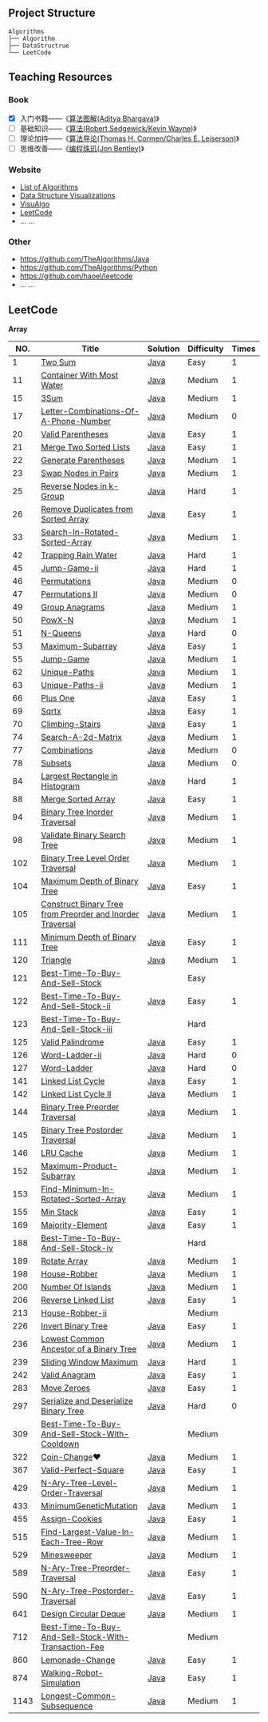 ## Project Structure

```
Algorithms
├── Algorithm
├── DataStructrue
└── LeetCode
```
##  Teaching Resources

### Book

- [x] 入门书籍——《[算法图解(Aditya Bhargava)](https://book.douban.com/subject/26979890/)》
- [ ] 基础知识——《[算法(Robert Sedgewick/Kevin Wayne)](https://book.douban.com/subject/10432347/)》
- [ ] 理论加持——《[算法导论(Thomas H. Cormen/Charles E. Leiserson)](https://book.douban.com/subject/20432061/)》
- [ ] 思维改善——《[编程珠玑(Jon Bentley)](https://book.douban.com/subject/3227098/)》

### Website

* [List of Algorithms](https://www.wikiwand.com/en/List_of_algorithms)
* [Data Structure Visualizations](https://www.cs.usfca.edu/~galles/visualization/Algorithms.html)
* [VisuAlgo](https://visualgo.net/en)
* [LeetCode](https://leetcode-cn.com/)
* ... ...

### Other

* https://github.com/TheAlgorithms/Java
* https://github.com/TheAlgorithms/Python
* https://github.com/haoel/leetcode
* ... ...

## LeetCode

**Array**

| NO.  | Title                                                        | Solution                                                   | Difficulty | Times |
| ---- | ------------------------------------------------------------ | ---------------------------------------------------------- | ---------- | ----- |
| 1    | [Two Sum](https://leetcode-cn.com/problems/two-sum/)         | [Java](./LeetCode/hashmap/TwoSum.java)                     | Easy       | 1     |
| 11   | [Container With Most Water](https://leetcode-cn.com/problems/container-with-most-water/) | [Java](./LeetCode/array/MostWater.java)                    | Medium     | 1     |
| 15   | [3Sum](https://leetcode-cn.com/problems/3sum/)               | [Java](./LeetCode/array/ThreeSum.java)                     | Medium     | 1     |
| 17   | [Letter-Combinations-Of-A-Phone-Number](https://leetcode-cn.com/problems/letter-combinations-of-a-phone-number/) | [Java](./LeetCode/partition/LetterCombinations.java)       | Medium     | 0     |
| 20   | [Valid Parentheses](https://leetcode-cn.com/problems/valid-parentheses/) | [Java](./LeetCode/stack/ValidParentheses.java)             | Easy       | 1     |
| 21   | [Merge Two Sorted Lists](https://leetcode-cn.com/problems/merge-two-sorted-lists/) | [Java](./LeetCode/list/MergeTwoSortedLists.java)           | Easy       | 1     |
| 22   | [Generate Parentheses](https://leetcode-cn.com/problems/generate-parentheses/) | [Java](./LeetCode/recursive/GenerateParentheses.java)      | Medium     | 1     |
| 23   | [Swap Nodes in Pairs](https://leetcode-cn.com/problems/swap-nodes-in-pairs/) | [Java](./LeetCode/list/SwapNodes.java)                     | Medium     | 1     |
| 25   | [Reverse Nodes in k-Group](https://leetcode-cn.com/problems/reverse-nodes-in-k-group/) | [Java](./LeetCode/list/ReverseNodesKGroup.java)            | Hard       | 1     |
| 26   | [Remove Duplicates from Sorted Array](https://leetcode-cn.com/problems/remove-duplicates-from-sorted-array/) | [Java](./LeetCode/array/RemoveDuplicates.java)             | Easy       | 1     |
| 33   | [Search-In-Rotated-Sorted-Array](https://leetcode-cn.com/problems/search-in-rotated-sorted-array/) | [Java](./LeetCode/binarysearch/RotatedSortedArray.java)    | Medium     | 1     |
| 42   | [Trapping Rain Water](https://leetcode-cn.com/problems/trapping-rain-water/) | [Java](./LeetCode/stack/TrappingRainWater.java)            | Hard       | 1     |
| 45   | [Jump-Game-ii](https://leetcode-cn.com/problems/jump-game-ii/) | [Java](./LeetCode/greedy/JumpGameTwo.java)                 | Hard       | 1     |
| 46   | [Permutations](https://leetcode-cn.com/problems/permutations/) | [Java](./LeetCode/recursive/Permutations.java)             | Medium     | 0     |
| 47   | [Permutations II](https://leetcode-cn.com/problems/permutations-ii/) | [Java](./LeetCode/recursive/PermutationsTwo.java)          | Medium     | 0     |
| 49   | [Group Anagrams](https://leetcode-cn.com/problems/group-anagrams/) | [Java](./LeetCode/hashmap/GroupAnagrams.java)              | Medium     | 1     |
| 50   | [PowX-N](https://leetcode-cn.com/problems/powx-n/)           | [Java](./LeetCode/partition/Powxn.java)                    | Medium     | 1     |
| 51   | [N-Queens](https://leetcode-cn.com/problems/n-queens/)       | [Java](./LeetCode/recursive/NQueens.java)                  | Hard       | 0     |
| 53   | [Maximum-Subarray](https://leetcode-cn.com/problems/maximum-subarray/) | [Java](./LeetCode/dp/MaximumSubarray.java)                 | Easy       | 1     |
| 55   | [Jump-Game](https://leetcode-cn.com/problems/jump-game/)     | [Java](./LeetCode/greedy/JumpGame.java)                    | Medium     | 1     |
| 62   | [Unique-Paths](https://leetcode-cn.com/problems/unique-paths/) | [Java](./LeetCode/dp/UniquePaths.java)                     | Medium     | 1     |
| 63   | [Unique-Paths-ii](https://leetcode-cn.com/problems/unique-paths-ii/) | [Java](./LeetCode/dp/UniquePathsTwo.java)                  | Medium     | 1     |
| 66   | [Plus One](https://leetcode-cn.com/problems/plus-one/)       | [Java](./LeetCode/array/PlusOne.java)                      | Easy       | 1     |
| 69   | [Sqrtx](https://leetcode-cn.com/problems/sqrtx/)             | [Java](./LeetCode/binarysearch/SqrtX.java)                 | Easy       | 1     |
| 70   | [Climbing-Stairs](https://leetcode-cn.com/problems/climbing-stairs/) | [Java](./LeetCode/dp/Combinations.java)                    | Easy       | 1     |
| 74   | [Search-A-2d-Matrix](https://leetcode-cn.com/problems/search-a-2d-matrix/) | [Java](./LeetCode/binarysearch/Matrix.java)                | Medium     | 1     |
| 77   | [Combinations](https://leetcode-cn.com/problems/combinations/) | [Java](./LeetCode/recursive/Combinations.java)             | Medium     | 0     |
| 78   | [Subsets](https://leetcode-cn.com/problems/subsets/)         | [Java](./LeetCode/partition/Subsets.java)                  | Medium     | 0     |
| 84   | [Largest Rectangle in Histogram](https://leetcode-cn.com/problems/largest-rectangle-in-histogram/) | [Java](./LeetCode/stack/LargestRectangle.java)             | Hard       | 1     |
| 88   | [Merge Sorted Array](https://leetcode-cn.com/problems/merge-sorted-array/) | [Java](./LeetCode/array/MergeSortedArray.java)             | Easy       | 1     |
| 94   | [Binary Tree Inorder Traversal](https://leetcode-cn.com/problems/binary-tree-inorder-traversal/) | [Java](./LeetCode/tree/InOrderTraversal.java)              | Medium     | 1     |
| 98   | [Validate Binary Search Tree](https://leetcode-cn.com/problems/validate-binary-search-tree/) | [Java](./LeetCode/recursive/ValidateBinarySearchTree.java) | Medium     | 1     |
| 102  | [Binary Tree Level Order Traversal](https://leetcode-cn.com/problems/binary-tree-level-order-traversal/) | [Java](./LeetCode/tree/LevelOrderTraversal2.java)          | Medium     | 1     |
| 104  | [Maximum Depth of Binary Tree](https://leetcode-cn.com/problems/maximum-depth-of-binary-tree/) | [Java](./LeetCode/recursive/MaximumDepth.java)             | Easy       | 1     |
| 105  | [Construct Binary Tree from Preorder and Inorder Traversal](https://leetcode-cn.com/problems/construct-binary-tree-from-preorder-and-inorder-traversal/) | [Java](./LeetCode/recursive/ConstructBinaryTree.java)      | Medium     | 1     |
| 111  | [Minimum Depth of Binary Tree](https://leetcode-cn.com/problems/minimum-depth-of-binary-tree/) | [Java](./LeetCode/recursive/MinimumDepth.java)             | Easy       | 1     |
| 120  | [Triangle](https://leetcode-cn.com/problems/triangle/description/) | [Java](./LeetCode/dp/Triangle.java)                        | Medium     | 1     |
| 121  | [Best-Time-To-Buy-And-Sell-Stock](https://leetcode-cn.com/problems/best-time-to-buy-and-sell-stock/) |                                                            | Easy       |       |
| 122  | [Best-Time-To-Buy-And-Sell-Stock-ii](https://leetcode-cn.com/problems/best-time-to-buy-and-sell-stock-ii/description/) | [Java](./LeetCode/greedy/BuyAndSellStock.java)             | Easy       | 1     |
| 123  | [Best-Time-To-Buy-And-Sell-Stock-iii](https://leetcode-cn.com/problems/best-time-to-buy-and-sell-stock-iii/) |                                                            | Hard       |       |
| 125  | [Valid Palindrome](https://leetcode-cn.com/problems/valid-palindrome/) | [Java](./LeetCode/string/ValidPalindrome.java)             | Easy       | 1     |
| 126  | [Word-Ladder-ii](https://leetcode-cn.com/problems/word-ladder-ii/description/) | [Java](./LeetCode/dfsbfs/WordLadderTwo.java)               | Hard       | 0     |
| 127  | [Word-Ladder](https://leetcode-cn.com/problems/word-ladder/) | [Java](./LeetCode/dfsbfs/WordLadder.java)                  | Hard       | 0     |
| 141  | [Linked List Cycle](https://leetcode-cn.com/problems/linked-list-cycle/) | [Java](./LeetCode/list/LinkedListCycle.java)               | Easy       | 1     |
| 142  | [Linked List Cycle II](https://leetcode-cn.com/problems/linked-list-cycle-ii/) | [Java](./LeetCode/list/LinkedListCycleTwo.java)            | Medium     | 1     |
| 144  | [Binary Tree Preorder Traversal](https://leetcode-cn.com/problems/binary-tree-preorder-traversal/) | [Java](./LeetCode/tree/PreorderTraversal.java)             | Medium     | 1     |
| 145  | [Binary Tree Postorder Traversal](https://leetcode-cn.com/problems/binary-tree-postorder-traversal/) | [Java](./LeetCode/tree/PostorderTraversal.java)            | Medium     | 1     |
| 146  | [LRU Cache](https://leetcode-cn.com/problems/lru-cache/)     | [Java](./LeetCode/list/LRUCache.java)                      | Medium     | 1     |
| 152  | [Maximum-Product-Subarray](https://leetcode-cn.com/problems/maximum-product-subarray/) | [Java](./LeetCode/dp/MaximumProductSubarray.java)          | Medium     | 1     |
| 153  | [Find-Minimum-In-Rotated-Sorted-Array](https://leetcode-cn.com/problems/find-minimum-in-rotated-sorted-array/) | [Java](./LeetCode/binarysearch/Minimum.java)               | Medium     | 1     |
| 155  | [Min Stack](https://leetcode-cn.com/problems/min-stack/)     | [Java](./LeetCode/stack/MinStack.java)                     | Easy       | 1     |
| 169  | [Majority-Element](https://leetcode-cn.com/problems/majority-element) | [Java](./LeetCode/partition/MajorityElement.java)          | Easy       | 1     |
| 188  | [Best-Time-To-Buy-And-Sell-Stock-iv](https://leetcode-cn.com/problems/best-time-to-buy-and-sell-stock-iv/) |                                                            | Hard       |       |
| 189  | [Rotate Array](https://leetcode-cn.com/problems/rotate-array/) | [Java](./LeetCode/array/RotateArray.java)                  | Medium     | 1     |
| 198  | [House-Robber](https://leetcode-cn.com/problems/house-robber/) | [Java](./LeetCode/dp/HouseRobber.java)                     | Medium     | 1     |
| 200  | [Number Of Islands](https://leetcode-cn.com/problems/number-of-islands/) | [Java](./LeetCode/dfsbfs/NumberOfIslands.java)             | Medium     | 1     |
| 206  | [Reverse Linked List](https://leetcode-cn.com/problems/reverse-linked-list/) | [Java](./LeetCode/list/ReverseLinkedList.java)             | Easy       | 1     |
| 213  | [House-Robber-ii](https://leetcode-cn.com/problems/house-robber-ii/description/) |                                                            | Medium     |       |
| 226  | [Invert Binary Tree](https://leetcode-cn.com/problems/invert-binary-tree/) | [Java](./LeetCode/recursive/InvertBinaryTree.java)         | Easy       | 1     |
| 236  | [Lowest Common Ancestor of a Binary Tree](https://leetcode-cn.com/problems/lowest-common-ancestor-of-a-binary-tree/) | [Java](./LeetCode/recursive/LowestCommonAncestor.java)     | Medium     | 1     |
| 239  | [Sliding Window Maximum](https://leetcode-cn.com/problems/sliding-window-maximum/) | [Java](./LeetCode/queue/SlidingWindowMaximum.java)         | Hard       | 1     |
| 242  | [Valid Anagram](https://leetcode-cn.com/problems/valid-anagram/) | [Java](./LeetCode/hashmap/ValidAnagram.java)               | Easy       | 1     |
| 283  | [Move Zeroes](https://leetcode-cn.com/problems/move-zeroes/) | [Java](./LeetCode/array/MoveZeroes.java)                   | Easy       | 1     |
| 297  | [Serialize and Deserialize Binary Tree](https://leetcode-cn.com/problems/serialize-and-deserialize-binary-tree/) | [Java](./LeetCode/recursive/Codec.java)                    | Hard       | 0     |
| 309  | [Best-Time-To-Buy-And-Sell-Stock-With-Cooldown](https://leetcode-cn.com/problems/best-time-to-buy-and-sell-stock-with-cooldown/) |                                                            | Medium     |       |
| 322  | [Coin-Change](https://leetcode-cn.com/problems/coin-change/)&hearts; | [Java](./LeetCode/dp/CoinChange.java)                      | Medium     | 1     |
| 367  | [Valid-Perfect-Square](https://leetcode-cn.com/problems/valid-perfect-square/) | [Java](./LeetCode/binarysearch/ValidPerfectSquare.java)    | Easy       | 1     |
| 429  | [N-Ary-Tree-Level-Order-Traversal](https://leetcode-cn.com/problems/n-ary-tree-level-order-traversal/) | [Java](./LeetCode/tree/NLevelOrderTraversal.java)          | Medium     | 1     |
| 433  | [MinimumGeneticMutation](https://leetcode-cn.com/problems/minimum-genetic-mutation) | [Java](./LeetCode/dfsbfs/MinimumGeneticMutation.java)      | Medium     | 1     |
| 455  | [Assign-Cookies](https://leetcode-cn.com/problems/assign-cookies/description/) | [Java](./LeetCode/greedy/AssignCookies.java)               | Easy       | 1     |
| 515  | [Find-Largest-Value-In-Each-Tree-Row](https://leetcode-cn.com/problems/find-largest-value-in-each-tree-row/) | [Java](./LeetCode/dfsbfs/LargestValue.java)                | Medium     | 1     |
| 529  | [Minesweeper](https://leetcode-cn.com/problems/minesweeper/) | [Java](./LeetCode/dfsbfs/Minesweeper.java)                 | Medium     | 1     |
| 589  | [N-Ary-Tree-Preorder-Traversal](https://leetcode-cn.com/problems/n-ary-tree-preorder-traversal) | [Java](./LeetCode/tree/NPreorderTraversal.java)            | Easy       | 1     |
| 590  | [N-Ary-Tree-Postorder-Traversal](https://leetcode-cn.com/problems/n-ary-tree-postorder-traversal/) | [Java](./LeetCode/tree/NPreorderTraversal.java)            | Easy       | 1     |
| 641  | [Design Circular Deque](https://leetcode-cn.com/problems/design-circular-deque/) | [Java](./LeetCode/queue/MyCircularDeque.java)              | Medium     | 1     |
| 712  | [Best-Time-To-Buy-And-Sell-Stock-With-Transaction-Fee](https://leetcode-cn.com/problems/best-time-to-buy-and-sell-stock-with-transaction-fee/) |                                                            | Medium     |       |
| 860  | [Lemonade-Change](https://leetcode-cn.com/problems/lemonade-change) | [Java](./LeetCode/greedy/LemonadeChange.java)              | Easy       | 1     |
| 874  | [Walking-Robot-Simulation](https://leetcode-cn.com/problems/walking-robot-simulation) | [Java](./LeetCode/greedy/WalkingRobot.java)                | Easy       | 1     |
| 1143 | [Longest-Common-Subsequence](https://leetcode-cn.com/problems/longest-common-subsequence/) | [Java](./LeetCode/dp/CommonSubsequence.java)               | Medium     | 1     |